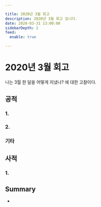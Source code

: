 ```yaml
---

title: 2020년 3월 회고
description: 2020년 3월 회고 입니다.
date: 2020-03-31 13:00:00
sidebarDepth: 2
feed:
  enable: true

---
```


# 2020년 3월 회고

나는 3월 한 달을 어떻게 지냈나? 에 대한 고찰이다.

## 공적

### 1.

### 2.

### 기타

## 사적

### 1.

## Summary

- 

